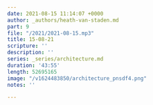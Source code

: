 ```yaml
---
date: 2021-08-15 11:14:07 +0000
author: _authors/heath-van-staden.md
part: 9
file: "/2021/2021-08-15.mp3"
title: 15-08-21
scripture: ''
description: ''
series: _series/architecture.md
duration: '43:55'
length: 52695165
image: "/v1624483850/architecture_pnsdf4.png"
notes: ''

---
```

